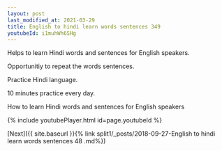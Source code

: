 ```yaml
---
layout: post
last_modified_at: 2021-03-29
title: English to hindi learn words sentences 349 
youtubeId: i1muhWh6SHg
---
```

 
 
Helps to learn Hindi words and sentences for English speakers.

Opportunitiy to repeat the words sentences. 

Practice Hindi language. 
 
10 minutes practice every day. 
 
How to learn Hindi words and sentences for English speakers 
 
{% include youtubePlayer.html id=page.youtubeId %}
 
 
[Next]({{ site.baseurl }}{% link  split1/_posts/2018-09-27-English to hindi learn words sentences 48 .md%})
 
